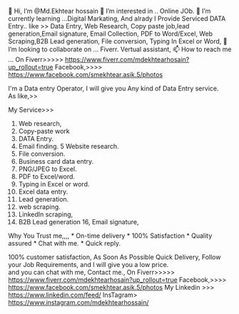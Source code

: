   👋 Hi, I’m @Md.Ekhtear hossain
  👀 I’m interested in .. Online JOb.
  🌱 I’m currently learning ...Digital Markating, And alrady I Provide Serviced DATA Entry.. like >> Data Entry, Web Research, Copy paste job,lead generation,Email       signature, Email Collection, PDF to Word/Excel, Web Scraping,B2B Lead generation, File conversion, Typing In Excel or Word,
  💞️ I’m looking to collaborate on ... Fiverr.  Vertual assistant,
  📫 How to reach me ... On Fiverr>>>>>  https://www.fiverr.com/mdekhtearhosain?up_rollout=true
       Facebook,>>>>  https://www.facebook.com/smekhtear.asik.5/photos




<!---
Ekhtearhossain/Ekhtearhossain is a ✨ special ✨ repository because its `README.md` (this file) appears on your GitHub profile.
You can click the Preview link to take a look at your changes.
--->
I'm a Data entry Operator,  I will give you Any kind of Data  Entry service.   
  As like,>>

My Service>>>
1. Web research,
2. Copy-paste work
3. DATA Entry.
4. Email finding.
5  Website research.
6. File conversion.
7. Business card data entry.
8. PNG/JPEG to Excel.
9. PDF to Excel/word.
10. Typing in Excel or word.
11. Excel data entry.
12. Lead generation.
13. web scraping.
14. LinkedIn scraping,
15. B2B Lead generation
16, Email signature,

 Why You Trust me,,,,
    *    On-time delivery
    *   100% Satisfaction
    *   Quality assured
    *   Chat with me.
    *   Quick reply.

100% customer satisfaction, As Soon As Possible Quick Delivery, Follow your Job Requirements, and I will give you a low price.  
and you can chat with me, 
Contact me.,
 On Fiverr>>>>>  https://www.fiverr.com/mdekhtearhosain?up_rollout=true
Facebook,>>>>  https://www.facebook.com/smekhtear.asik.5/photos
 My Linkedin >>> https://www.linkedin.com/feed/
InsTagram>  https://www.instagram.com/mdekhtearhossain/



